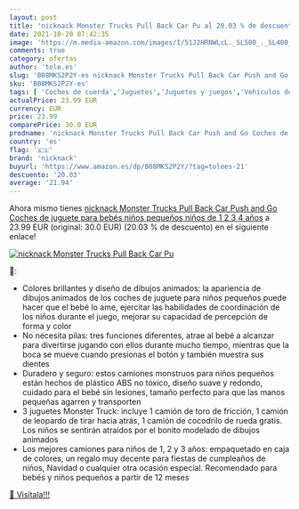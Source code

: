 ```yaml
---
layout: post
title: 'nicknack Monster Trucks Pull Back Car Pu al 20.03 % de descuento'
date: 2021-10-20 07:42:35
image: 'https://m.media-amazon.com/images/I/51J2HRNWLcL._SL500_._SL400_.jpg'
comments: true
category: ofertas
author: 'tole.es'
slug: 'B08MKS2P2Y-es nicknack Monster Trucks Pull Back Car Push and Go Coches...'
sku: 'B08MKS2P2Y-es'
tags: [ 'Coches de cuerda','Juguetes','Juguetes y juegos','Vehículos de juguete para niños','bebés','nicknack', ]
actualPrice: 23.99 EUR
currency: EUR
price: 23.99
comparePrice: 30.0 EUR
prodname: 'nicknack Monster Trucks Pull Back Car Push and Go Coches de juguete para bebés  niños pequeños  niños de 1 2 3 4 años'
country: 'es'
flag: '🇪🇸'
brand: 'nicknack'
buyurl: 'https://www.amazon.es/dp/B08MKS2P2Y/?tag=tolees-21'
descuento: '20.03'
average: '21.94'
---
```


Ahora mismo tienes [nicknack Monster Trucks Pull Back Car Push and Go Coches de juguete para bebés  niños pequeños  niños de 1 2 3 4 años](https://www.amazon.es/dp/B08MKS2P2Y/?tag=tolees-21) a 23.99 EUR (original: 30.0 EUR) (20.03 %  de descuento) en el siguiente enlace!

[![nicknack Monster Trucks Pull Back Car Pu](https://m.media-amazon.com/images/I/51J2HRNWLcL._SL500_._SL400_.jpg)](https://www.amazon.es/dp/B08MKS2P2Y/?tag=tolees-21)

🔎:

- Colores brillantes y diseño de dibujos animados: la apariencia de dibujos animados de los coches de juguete para niños pequeños puede hacer que el bebé lo ame, ejercitar las habilidades de coordinación de los niños durante el juego, mejorar su capacidad de percepción de forma y color
- No necesita pilas: tres funciones diferentes, atrae al bebé a alcanzar para divertirse jugando con ellos durante mucho tiempo, mientras que la boca se mueve cuando presionas el botón y también muestra sus dientes
- Duradero y seguro: estos camiones monstruos para niños pequeños están hechos de plástico ABS no tóxico, diseño suave y redondo, cuidado para el bebé sin lesiones, tamaño perfecto para que las manos pequeñas agarren y transporten
- 3 juguetes Monster Truck: incluye 1 camión de toro de fricción, 1 camión de leopardo de tirar hacia atrás, 1 camión de cocodrilo de rueda gratis. Los niños se sentirán atraídos por el bonito modelado de dibujos animados
- Los mejores camiones para niños de 1, 2 y 3 años: empaquetado en caja de colores, un regalo muy decente para fiestas de cumpleaños de niños, Navidad o cualquier otra ocasión especial. Recomendado para bebés y niños pequeños a partir de 12 meses

[🛒 Visítala!!!](https://www.amazon.es/dp/B08MKS2P2Y/?tag=tolees-21)
